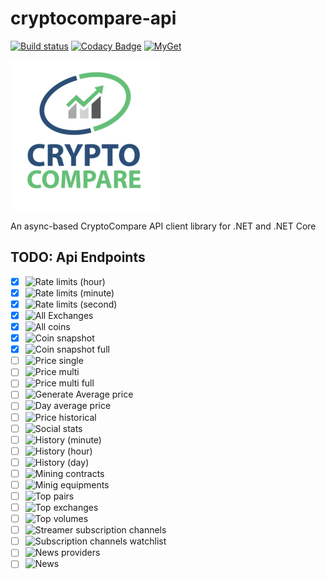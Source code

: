 # cryptocompare-api

[![Build status](https://ci.appveyor.com/api/projects/status/eliq53hhs8rsbq18?svg=true)](https://ci.appveyor.com/project/joancaron/cryptocompare-api)
[![Codacy Badge](https://api.codacy.com/project/badge/Grade/2dec058efba4445ba2af6e0e54308758)](https://www.codacy.com/app/joancaron/cryptocompare-api?utm_source=github.com&utm_medium=referral&utm_content=joancaron/cryptocompare-api&utm_campaign=badger)
[![MyGet](https://img.shields.io/myget/ci-joancaron/v/CryptoCompare.svg)]()

![logo](cryptocompare_logo.png)

An async-based CryptoCompare API client library for .NET and .NET Core

## TODO: Api Endpoints

- [x] ![Rate limits (hour)](https://min-api.cryptocompare.com/stats/rate/hour/limit)
- [x] ![Rate limits (minute)](https://min-api.cryptocompare.com/stats/rate/minute/limit)
- [x] ![Rate limits (second)](https://min-api.cryptocompare.com/stats/rate/second/limit)
- [x] ![All Exchanges](https://min-api.cryptocompare.com/data/all/exchanges)
- [x] ![All coins](https://min-api.cryptocompare.com/data/all/coinlist)
- [x] ![Coin snapshot](https://www.cryptocompare.com/api/data/coinsnapshot/?fsym=BTC&tsym=USD)
- [x] ![Coin snapshot full](https://www.cryptocompare.com/api/data/coinsnapshotfullbyid/?id=7605)
- [ ] ![Price single](https://min-api.cryptocompare.com/data/price?fsym=ETH&tsyms=BTC,USD,EUR)
- [ ] ![Price multi](https://min-api.cryptocompare.com/data/pricemulti?fsyms=ETH,DASH&tsyms=BTC,USD,EUR)
- [ ] ![Price multi full](https://min-api.cryptocompare.com/data/pricemultifull?fsyms=ETH,DASH&tsyms=BTC,USD,EUR)
- [ ] ![Generate Average price](https://min-api.cryptocompare.com/data/generateAvg?fsym=BTC&tsym=USD&e=Coinbase,Kraken,Bitstamp,Bitfinex)
- [ ] ![Day average price](https://min-api.cryptocompare.com/data/dayAvg?fsym=ETH&tsym=GBP&toTs=1487116800&extraParams=your_app_name)
- [ ] ![Price historical](https://min-api.cryptocompare.com/data/pricehistorical?fsym=BTC&tsyms=USD,EUR&ts=1452680400)
- [ ] ![Social stats](https://www.cryptocompare.com/api/data/socialstats/?id=1182)
- [ ] ![History (minute)](https://min-api.cryptocompare.com/data/histominute?fsym=BTC&tsym=USD&limit=60&aggregate=3&e=CCCAGG)
- [ ] ![History (hour)](https://min-api.cryptocompare.com/data/histohour?fsym=BTC&tsym=USD&limit=60&aggregate=3&e=CCCAGG)
- [ ] ![History (day)](https://min-api.cryptocompare.com/data/histoday?fsym=BTC&tsym=USD&limit=60&aggregate=3&e=CCCAGG)
- [ ] ![Mining contracts](https://www.cryptocompare.com/api/data/miningcontracts/)
- [ ] ![Minig equipments](https://www.cryptocompare.com/api/data/miningequipment/)
- [ ] ![Top pairs](https://min-api.cryptocompare.com/data/top/pairs?fsym=ETH)
- [ ] ![Top exchanges](https://min-api.cryptocompare.com/data/top/exchanges?fsym=BTC&tsym=USD)
- [ ] ![Top volumes](https://min-api.cryptocompare.com/data/top/volumes?tsym=BTC)
- [ ] ![Streamer subscription channels](https://min-api.cryptocompare.com/data/subs?fsym=BTC&tsyms=USD)
- [ ] ![Subscription channels watchlist](https://min-api.cryptocompare.com/data/subsWatchlist?fsyms=BTC,ETH,XMR,MLN,DASH&tsym=USD&extraParams=your_app_name)
- [ ] ![News providers](https://min-api.cryptocompare.com/data/news/providers)
- [ ] ![News](https://min-api.cryptocompare.com/data/news/)
